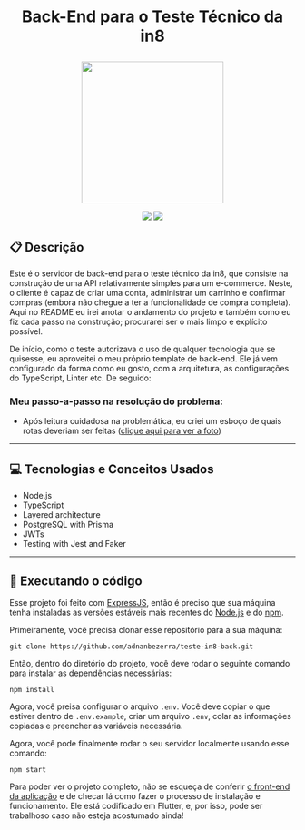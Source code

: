 # <p align = "center"> Back-End para o Teste Técnico da in8</p>

<p align="center">
   <img src="https://cdn-icons-png.flaticon.com/512/5968/5968381.png" width="250px"/>
</p>

<p align = "center">
   <img src="https://img.shields.io/badge/author-adnanbezerra-4dae71?style=flat-square" />
   <img src="https://img.shields.io/github/languages/count/adnanbezerra/teste-in8-back?color=4dae71&style=flat-square" />

</p>


##  :clipboard: Descrição

Este é o servidor de back-end para o teste técnico da in8, que consiste na construção de uma API relativamente simples para um e-commerce. Neste, o cliente é capaz de criar uma conta, administrar um carrinho e confirmar compras (embora não chegue a ter a funcionalidade de compra completa). Aqui no README eu irei anotar o andamento do projeto e também como eu fiz cada passo na construção; procurarei ser o mais limpo e explícito possível.

De início, como o teste autorizava o uso de qualquer tecnologia que se quisesse, eu aproveitei o meu próprio template de back-end. Ele já vem configurado da forma como eu gosto, com a arquitetura, as configurações do TypeScript, Linter etc. De seguido:

### Meu passo-a-passo na resolução do problema:

- Após leitura cuidadosa na problemática, eu criei um esboço de quais rotas deveriam ser feitas ([clique aqui para ver a foto](https://imgur.com/a/R8uh0ij))

***

## :computer:	 Tecnologias e Conceitos Usados

- Node.js
- TypeScript
- Layered architecture
- PostgreSQL with Prisma
- JWTs
- Testing with Jest and Faker

***

## 🏁 Executando o código

Esse projeto foi feito com [ExpressJS](https://github.com/expressjs/express), então é preciso que sua máquina tenha instaladas as versões estáveis mais recentes do [Node.js](https://nodejs.org/en/download/) e do [npm](https://www.npmjs.com/).

Primeiramente, você precisa clonar esse repositório para a sua máquina:

```
git clone https://github.com/adnanbezerra/teste-in8-back.git
```

Então, dentro do diretório do projeto, você deve rodar o seguinte comando para instalar as dependências necessárias:

```
npm install
```

Agora, você preisa configurar o arquivo `.env`. Você deve copiar o que estiver dentro de `.env.example`, criar um arquivo `.env`, colar as informações copiadas e preencher as variáveis necessária.

Agora, você pode finalmente rodar o seu servidor localmente usando esse comando:
```
npm start
```

Para poder ver o projeto completo, não se esqueça de conferir [o front-end da aplicação](https://github.com/adnanbezerra/teste-in8-front) e de checar lá como fazer o processo de instalação e funcionamento. Ele está codificado em Flutter, e, por isso, pode ser trabalhoso caso não esteja acostumado ainda!
